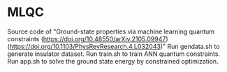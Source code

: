 # MLQC
Source code of "Ground-state properties via machine learning quantum constraints (https://doi.org/10.48550/arXiv.2105.09947) (https://doi.org/10.1103/PhysRevResearch.4.L032043)"
Run gendata.sh to generate insulator dataset.
Run train.sh to train ANN quantum constraints.
Run app.sh to solve the ground state energy by constrained optimization.
